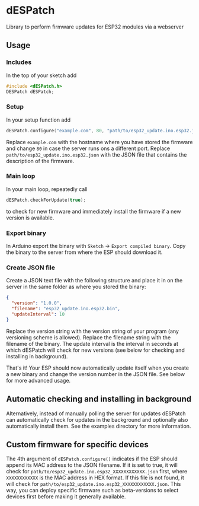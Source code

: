 # dESPatch
Library to perform firmware updates for ESP32 modules via a webserver

## Usage
### Includes
In the top of your sketch add
```cpp
#include <dESPatch.h>
DESPatch dESPatch;
```

### Setup
In your setup function add
```cpp
dESPatch.configure("example.com", 80, "path/to/esp32_update.ino.esp32.json", true, 0, false, NULL, NULL);
```
Replace `example.com` with the hostname where you have stored the firmware and change `80` in case the server runs ons a different port.
Replace `path/to/esp32_update.ino.esp32.json` with the JSON file that contains the description of the firmware.

### Main loop
In your main loop, repeatedly call
```cpp
dESPatch.checkForUpdate(true);
```
to check for new firmware and immediately install the firmware if a new version is available.

### Export binary
In Arduino export the binary with `Sketch` -> `Export compiled binary`. Copy the binary to the server from where the ESP should download it.

### Create JSON file
Create a JSON text file with the following structure and place it in on the server in the same folder as where you stored the binary:
```json
{
  "version": "1.0.0",
  "filename": "esp32_update.ino.esp32.bin",
  "updateInterval": 10
}
```
Replace the version string with the version string of your program (any versioning scheme is allowed).
Replace the filename string with the filename of the binary.
The update interval is the interval in seconds at which dESPatch will check for new versions (see below for checking and installing in background).

That's it! Your ESP should now automatically update itself when you create a new binary and change the version number in the JSON file. See below for more advanced usage.

## Automatic checking and installing in background
Alternatively, instead of manually polling the server for updates dESPatch can automatically check for updates in the background and optionally also automatically install them. See the examples directory for more information.

## Custom firmware for specific devices
The 4th argument of `dESPatch.configure()` indicates if the ESP should append its MAC address to the JSON filename. If it is set to true, it will check for `path/to/esp32_update.ino.esp32_XXXXXXXXXXXX.json` first, where `XXXXXXXXXXXX` is the MAC address in HEX format. If this file is not found, it will check for `path/to/esp32_update.ino.esp32_XXXXXXXXXXXX.json`. This way, you can deploy specific firmware such as beta-versions to select devices first before making it generally available.
                                                                                 
